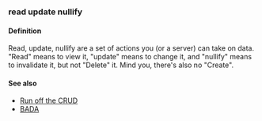 ### read update nullify

<h4>Definition</h4><p>Read, update, nullify are a set of actions you (or a server) can take on data. &quot;Read&quot; means to view it, &quot;update&quot; means to change it, and &quot;nullify&quot; means to invalidate it, but not &quot;Delete&quot; it. Mind you, there&#39;s also no &quot;Create&quot;.</p><h4>See also</h4><ul><li><a href="run-off-the-crud">Run off the CRUD</a></li><li><a href="BADA">BADA</a></li></ul>